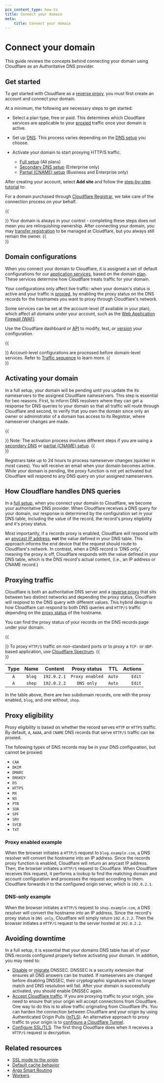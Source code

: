 ```yaml
---
pcx_content_type: how-to
title: Connect your domain
meta:
    title: Connect your domain
---
```


# Connect your domain

This guide reviews the concepts behind connecting your domain using Cloudflare as an Authoritative DNS provider. 

## Get started

To get started with Cloudflare as a [reverse proxy](https://www.cloudflare.com/learning/cdn/glossary/reverse-proxy/), you must first create an account and connect your domain. 

At a minimum, the following are necessary steps to get started: 

- Select a plan type, free or paid. This determines which Cloudflare services are applicable to your [proxied](#proxy-eligibility) traffic once your domain is active.

- Set up [DNS](/dns/). This process varies depending on the [DNS setup](/dns/zone-setups) you choose.

- Activate your domain to start proxying HTTP/S traffic.
   - [Full setup](/dns/zone-setups/full-setup/setup/) (All plans)
   - [Secondary DNS setup](/dns/zone-setups/zone-transfers/cloudflare-as-secondary/setup/) (Enterprise only)
   - [Partial (CNAME) setup](/dns/zone-setups/partial-setup/setup/) (Business and Enterprise only)

After creating your account, select **Add site** and follow the [step-by-step tutorial](/fundamentals/setup/account-setup/add-site/) to:

For a domain purchased through [Cloudflare Registrar](https://www.cloudflare.com/products/registrar/), we take care of the connection process on your behalf.

{{<Aside type="note">}}
Your domain is always in your control - completing these steps does not mean you are relinquishing ownership. After connecting your domain, you may [transfer registration](/registrar/get-started/transfer-domain-to-cloudflare/) to be managed at Cloudflare, but you always still remain the owner.
{{</Aside>}}


## Domain configurations

When you connect your domain to Cloudflare, it is assigned a set of default configurations for our [application services](/products/?product-group=Application+performance%2CApplication+security%2CCloudflare+essentials), based on the domain [plan](https://www.cloudflare.com/plans/). These services determine how Cloudflare treats traffic for your domain.

Your configurations only affect live traffic: when your domain's status is active and your traffic is [proxied](#proxy-eligibility), by enabling the proxy status on the DNS records for the hostnames you want to proxy through Cloudflare's network. 

Some services can be set at the account-level (if available in your plan), which affect all domains under your account, such as the [Web Application Firewall (WAF)](/waf/). 

Use the Cloudflare dashboard or [API](/api/) to modify, test, or [version](/version-management/) your configuration.

{{<Aside>}}
Account-level configurations are processed before domain-level services. Refer to [Traffic sequence](https://blog.cloudflare.com/traffic-sequence-which-product-runs-first) to learn more. 
{{</Aside>}}

## Activating your domain

In a full setup, your domain will be pending until you update the its nameservers to the assigned Cloudflare nameservers. This step is essential for two reasons. First, to inform DNS resolvers where they can get a response for DNS queries to your domain so that all traffic will route through Cloudflare and second, to verify that you own the domain since only an owner or administrator of a domain has access to its Registrar, where nameserver changes are made.

{{<Aside>}}
Note: The activation process involves different steps if you are using a [secondary DNS](/dns/zone-setups/zone-transfers/cloudflare-as-secondary/) or [partial (CNAME) setup](/dns/zone-setups/partial-setup/).
{{</Aside>}}

Registrars take up to 24 hours to process nameserver changes (quicker in most cases). You will receive an email when your domain becomes active. While your domain is pending, the proxy function is not yet activated but Cloudflare will respond to any DNS query on your assigned nameservers.

## How Cloudflare handles DNS queries

In a [full setup](/dns/zone-setups/full-setup/), when you connect your domain to Cloudflare, we become your authoritative DNS provider. When Cloudflare receives a DNS query for your domain, our response is determined by the configuration set in your DNS table, including the value of the record, the record's proxy eligibility and it's proxy status. 

Most importantly, if a records proxy is enabled, Cloudflare will respond with an [anycast IP address](/fundamentals/concepts/cloudflare-ip-addresses/), **not** the value defined in your DNS table. This approach informs the end device that the request should route to Cloudflare's network. In contrast, when a DNS record is 'DNS only', meaning the proxy is off, Cloudflare responds with the value defined in your DNS table, which is the DNS record's actual content, (i.e., an IP address or CNAME record.)

## Proxying traffic

Cloudflare is both an authoritative DNS server and a [reverse proxy](https://www.cloudflare.com/learning/cdn/glossary/reverse-proxy/) that sits between two distinct networks and depending the proxy status, Cloudflare will respond to the DNS query with different values. This hybrid design is how Cloudflare can respond to both DNS queries and `HTTP/S` traffic depending on the [proxy status](/dns/manage-dns-records/reference/proxied-dns-records/) of the hostname. 

You can find the proxy status of your records on the DNS records page under your domain.

{{<Aside>}}
To proxy `HTTP/S` traffic on non-standard ports or to proxy a `TCP-` or `UDP-` based application, use [Cloudflare Spectrum](/spectrum/). 
{{</Aside>}}

| Type | Name | Content | Proxy status | TTL | Actions |
| :---: |  :---: |  :---: |  :---: |  :---: |  ---: |
| `A` | `blog` | `192.0.2.1` | `Proxy enabled` | `Auto` | `Edit` | 
| `A` | `shop` | `192.0.2.2` | `DNS only` | `Auto` | `Edit` | 

In the table above, there are two subdomain records, one with the proxy enabled, `blog`, and one without, `shop`.

## Proxy eligibility 

Proxy eligibility is based on whether the record serves `HTTP` or `HTTPS` traffic. By default, `A`, `AAAA`, and `CNAME` DNS records that serve `HTTP/S` traffic can be proxied.

The following types of DNS records may be in your DNS configuration, but cannot be proxied:

- `CAA`
- `DKIM`
- `DMARC`
- `DNSKEY`
- `DS`
- `HTTPS`
- `MX`
- `NS`
- `PTR`
- `SOA`
- `SPF`
- `SRV`
- `SVCB`
- `TXT`

### Proxy enabled example

When the browser initiates a `HTTP/S` request to `blog.example.com`, a DNS resolver will convert the hostname into an IP address. Since the records proxy function is enabled, Cloudflare will return an anycast IP address. Then, the browser initiates a `HTTP/S` request to Cloudflare. When Cloudflare receives this request, it performs a lookup to find the matching domain and account configuration and processes the request according to them. Cloudflare forwards it to the configured origin server, which is `192.0.2.1`.

### DNS-only example

When the browser initiates a `HTTP/S` request to `shop.example.com`, a DNS resolver will convert the hostname into an IP address. Since the record's proxy status is `DNS only`, Cloudflare will simply return `192.0.2.2`. Then the browser initiates a `HTTP/S` request to the server hosted at `192.0.2.2`.

## Avoiding downtime

In a full setup, it is essential that your domains DNS table has all of your DNS records configured properly before activating your domain. In addition, you may need to:

- [Disable](/dns/dnssec/) or [migrate](/dns/dnssec/dnssec-active-migration/) DNSSEC. DNSSEC is a security extension that ensures all DNS answers can be trusted. If nameservers are changed before disabling DNSSEC, their cryptographic signatures will no longer match and DNS resolution will fail. After your domain is successfully activated, you should enable DNSSEC again. 
- [Accept Cloudflare traffic](/fundamentals/setup/allow-cloudflare-ip-addresses/). If you are proxying traffic to your origin, you need to ensure that your origin will accept connections from Cloudflare. One way to do this is to allow traffic originating from Cloudflare IPs. You can harden the connection between Cloudflare and your origin by using Authenticated Origin Pulls ([mTLS](/ssl/origin-configuration/authenticated-origin-pull/)). An alternative approach to proxy traffic to your origin is to [configure a Cloudflare Tunnel](/cloudflare-one/connections/connect-networks/).
- [Configure SSL/TLS](/ssl/edge-certificates/). The first thing Cloudflare does when it receives a `HTTP/S` request is decryption.

## Related resources

- [SSL mode to the origin](/ssl/origin-configuration/ssl-modes/)
- [Default cache behavior](/cache/concepts/default-cache-behavior/)
- [Argo Smart Routing](/argo-smart-routing/)
- [Workers](/workers/get-started/guide/) 

